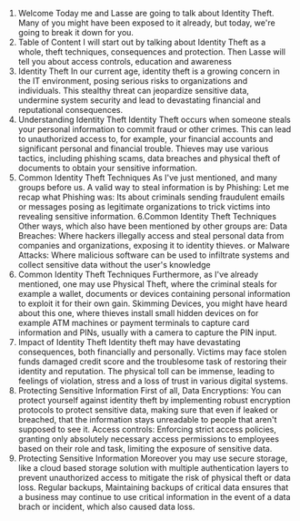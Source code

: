 1. Welcome
Today me and Lasse are going to talk about Identity Theft.
Many of you might have been exposed to it already, but today, we're going to break it down for you. 
2. Table of Content
I will start out by talking about Identity Theft as a whole, theft techniques, consequences and protection.
Then Lasse will tell you about access controls, education and awareness
3. Identity Theft
In our current age, identity theft is a growing concern in the IT environment, posing serious risks to organizations and individuals.
This stealthy threat can jeopardize sensitive data, undermine system security and lead to devastating financial and reputational consequences.
4. Understanding Identity Theft
Identity Theft occurs when someone steals your personal information to commit fraud or other crimes.
This can lead to unauthorized access to, for example, your financial accounts and significant personal and financial trouble.
Thieves may use various tactics, including phishing scams, data breaches and physical theft of documents to obtain your sensitive information.
5. Common Identity Theft Techniques
As I've just mentioned, and many groups before us. A valid way to steal information is by Phishing:
Let me recap what Phishing was: Its about criminals sending fraudulent emails or messages posing as legitimate organizations to trick victims into revealing sensitive information.
6.Common Identity Theft Techniques
Other ways, which also have been mentioned by other groups are:
Data Breaches: Where hackers illegally access and steal personal data from companies and organizations, exposing it to identity thieves.
or
Malware Attacks: Where malicious software can be used to infiltrate systems and collect sensitive data without the user's knowledge
7. Common Identity Theft Techniques
Furthermore, as I've already mentioned, one may use Physical Theft, where the criminal steals for example a wallet, documents or devices containing personal information to exploit it for their own gain.
Skimming Devices, you might have heard about this one, where thieves install small hidden devices on for example ATM machines or payment terminals to capture card information and PINs, usually with a camera to capture the PIN input.
8. Impact of Identity Theft
Identity theft may have devastating consequences, both financially and personally. Victims may face stolen funds damaged credit score and the troublesome task of restoring their identity and reputation.
The physical toll can be immense, leading to feelings of violation, stress and a loss of trust in various digital systems.
9. Protecting Sensitive Information
First of all, Data Encryptions:
You can protect yourself against identity theft by implementing robust encryption protocols to protect sensitive data, making sure that even if leaked or breached, that the information stays unreadable to people that aren't supposed to see it.
Access controls:
Enforcing strict access policies, granting only absolutely necessary access permissions to employees based on their role and task, limiting the exposure of sensitive data.
10. Protecting Sensitive Information
Moreover you may use secure storage,
like a cloud based storage solution with multiple authentication layers to prevent unauthorized access to mitigate the risk of physical theft or data loss.
Regular backups,
Maintaining backups of critical data ensures that a business may continue to use critical information in the event of a data brach or incident, which also caused data loss.

